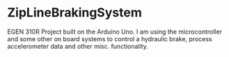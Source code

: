ZipLineBrakingSystem
====================

EGEN 310R Project built on the Arduino Uno. I am using the microcontroller and some other on board systems to control a hydraulic brake, process accelerometer data and other misc. functionality.